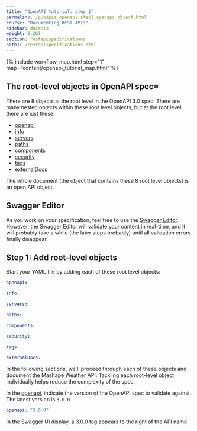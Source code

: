 ```yaml
---
title: "OpenAPI tutorial: step 1"
permalink: /pubapis_openapi_step1_openapi_object.html
course: "Documenting REST APIs"
sidebar: docapis
weight: 8.261
section: restapispecifications
path1: /restapispecifications.html
---
```



{% include workflow_map.html step="1" map="content/openapi_tutorial_map.html"  %}


## The root-level objects in OpenAPI spec=

There are 8 objects at the root level in the OpenAPI 3.0 spec. There are many nested objects within these root level objects, but at the root level, there are just these:

* [openapi](https://github.com/OAI/OpenAPI-Specification/blob/master/versions/3.0.0.md#oasObject)
* [info](https://github.com/OAI/OpenAPI-Specification/blob/master/versions/3.0.0.md#infoObject)
* [servers](https://github.com/OAI/OpenAPI-Specification/blob/master/versions/3.0.0.md#serverObject)
* [paths](https://github.com/OAI/OpenAPI-Specification/blob/master/versions/3.0.0.md#pathsObject)
* [components](https://github.com/OAI/OpenAPI-Specification/blob/master/versions/3.0.0.md#componentsObject)
* [security](https://github.com/OAI/OpenAPI-Specification/blob/master/versions/3.0.0.md#securityRequirementObject)
* [tags](https://github.com/OAI/OpenAPI-Specification/blob/master/versions/3.0.0.md#tagObject)
* [externalDocs](https://github.com/OAI/OpenAPI-Specification/blob/master/versions/3.0.0.md#externalDocumentationObject)

The whole document (the object that contains these 8 root level objects) is an open API object.

## Swagger Editor

As you work on your specification, feel free to use the [Swagger Editor](https://swagger.io/swagger-editor/). However, the Swagger Editor will validate your content in real-time, and it will probably take a while (the later steps probably) until all validation errors finally disappear.

## Step 1: Add root-level objects

Start your YAML file by adding each of these root level objects:

```yaml
openapi:

info:

servers:

paths:

components:

security:

tags:

externalDocs:
```

In the following sections, we'll proceed through each of these objects and document the Mashape Weather API. Tackling each root-level object individually helps reduce the complexity of the spec.


In the [openapi](https://github.com/OAI/OpenAPI-Specification/blob/master/versions/3.0.0.md#oasObject), indicate the version of the OpenAPI spec to validate against. The latest version is `3.0.0`.

```yaml
openapi: "3.0.0"
```

In the Swagger UI display, a 3.0.0 tag appears to the right of the API name.

